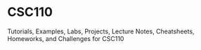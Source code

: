 # CSC110
Tutorials, Examples, Labs, Projects, Lecture Notes, Cheatsheets, Homeworks, and Challenges for CSC110
